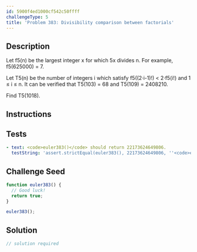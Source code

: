 ```yaml
---
id: 5900f4ed1000cf542c50ffff
challengeType: 5
title: 'Problem 383: Divisibility comparison between factorials'
---
```


## Description
<section id='description'>
Let f5(n) be the largest integer x for which 5x divides n.
For example, f5(625000) = 7.



Let T5(n) be the number of integers i which satisfy f5((2·i-1)!) < 2·f5(i!) and 1 ≤ i ≤ n.
It can be verified that T5(103) = 68 and T5(109) = 2408210.



Find T5(1018).
</section>

## Instructions
<section id='instructions'>

</section>

## Tests
<section id='tests'>

```yml
- text: <code>euler383()</code> should return 22173624649806.
  testString: 'assert.strictEqual(euler383(), 22173624649806, ''<code>euler383()</code> should return 22173624649806.'');'

```

</section>

## Challenge Seed
<section id='challengeSeed'>

<div id='js-seed'>

```js
function euler383() {
  // Good luck!
  return true;
}

euler383();
```

</div>



</section>

## Solution
<section id='solution'>

```js
// solution required
```
</section>
